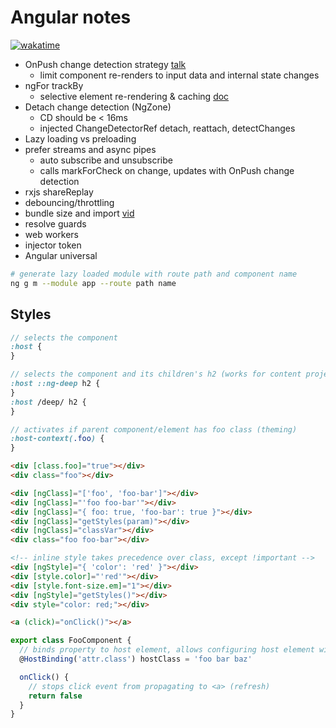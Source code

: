 # Angular notes

[![wakatime](https://wakatime.com/badge/user/55f86a89-d313-4935-8ac0-111e44d633f2/project/9017df3e-5e50-4f41-a434-089efbe26be5.svg)](https://wakatime.com/badge/user/55f86a89-d313-4935-8ac0-111e44d633f2/project/9017df3e-5e50-4f41-a434-089efbe26be5)

- OnPush change detection strategy [talk](https://www.youtube.com/watch?v=ybNj-id0kjY)
  - limit component re-renders to input data and internal state changes
- ngFor trackBy
  - selective element re-rendering & caching [doc](https://angular.io/api/common/NgForOf)
- Detach change detection (NgZone)
  - CD should be < 16ms
  - injected ChangeDetectorRef detach, reattach, detectChanges
- Lazy loading vs preloading
- prefer streams and async pipes
  - auto subscribe and unsubscribe
  - calls markForCheck on change, updates with OnPush change detection
- rxjs shareReplay
- debouncing/throttling
- bundle size and import [vid](https://www.youtube.com/watch?v=-eH2gCGHcGs)
- resolve guards
- web workers
- injector token
- Angular universal

```bash
# generate lazy loaded module with route path and component name
ng g m --module app --route path name
```

## Styles

```scss
// selects the component
:host {
}

// selects the component and its children's h2 (works for content projected with ng-content as well)
:host ::ng-deep h2 {
}
:host /deep/ h2 {
}

// activates if parent component/element has foo class (theming)
:host-context(.foo) {
}
```

```html
<div [class.foo]="true"></div>
<div class="foo"></div>

<div [ngClass]="['foo', 'foo-bar']"></div>
<div [ngClass]="'foo foo-bar'"></div>
<div [ngClass]="{ foo: true, 'foo-bar': true }"></div>
<div [ngClass]="getStyles(param)"></div>
<div [ngClass]="classVar"></div>
<div class="foo foo-bar"></div>

<!-- inline style takes precedence over class, except !important -->
<div [ngStyle]="{ 'color': 'red' }"></div>
<div [style.color]="'red'"></div>
<div [style.font-size.em]="1"></div>
<div [ngStyle]="getStyles()"></div>
<div style="color: red;"></div>

<a (click)="onClick()"></a>
```

```ts
export class FooComponent {
  // binds property to host element, allows configuring host element within component
  @HostBinding('attr.class') hostClass = 'foo bar baz'

  onClick() {
    // stops click event from propagating to <a> (refresh)
    return false
  }
}
```
